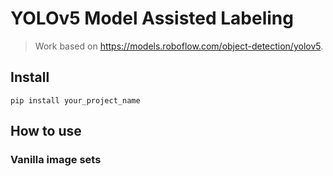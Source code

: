 # YOLOv5 Model Assisted Labeling
> Work based on https://models.roboflow.com/object-detection/yolov5.


## Install

`pip install your_project_name`

## How to use

### Vanilla image sets
